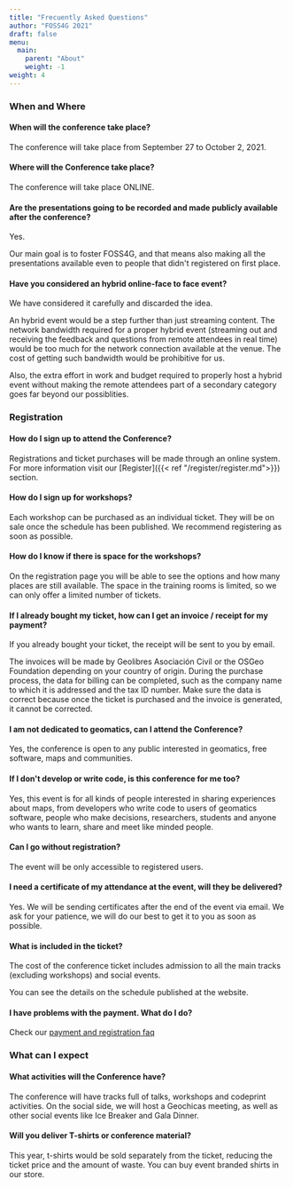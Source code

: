 ```yaml
---
title: "Frecuently Asked Questions"
author: "FOSS4G 2021"
draft: false
menu:
  main:
    parent: "About"
    weight: -1
weight: 4
---
```


### When and Where

#### When will the conference take place?

The conference will take place from September 27 to October 2, 2021. 

#### Where will the Conference take place?

The conference will take place ONLINE.

#### Are the presentations going to be recorded and made publicly available after the conference?

Yes. 

Our main goal is to foster FOSS4G, and that means also making all the presentations available even to people that didn't registered on first place.

#### Have you considered an hybrid online-face to face event?

We have considered it carefully and discarded the idea. 

An hybrid event would be a step further than just streaming content. The network bandwidth required for a proper hybrid event (streaming out and receiving the feedback and questions from remote attendees in real time) would be too much for the network connection available at the venue. The cost of getting such bandwidth would be prohibitive for us. 

Also, the extra effort in work and budget required to properly host a hybrid event without making the remote attendees part of a secondary category goes far beyond our possiblities. 

### Registration

#### How do I sign up to attend the Conference?

Registrations and ticket purchases will be made through an online system. For more information visit our [Register]({{< ref "/register/register.md">}}) section.

#### How do I sign up for workshops?

Each workshop can be purchased as an individual ticket. They will be on sale once the schedule has been published. We recommend registering as soon as possible.

#### How do I know if there is space for the workshops?

On the registration page you will be able to see the options and how many places are still available. The space in the training rooms is limited, so we can only offer a limited number of tickets.

#### If I already bought my ticket, how can I get an invoice / receipt for my payment?

If you already bought your ticket, the receipt will be sent to you by email.

The invoices will be made by Geolibres Asociación Civil or the OSGeo Foundation depending on your country of origin. During the purchase process, the data for billing can be completed, such as the company name to which it is addressed and the tax ID number. Make sure the data is correct because once the ticket is purchased and the invoice is generated, it cannot be corrected.

#### I am not dedicated to geomatics, can I attend the Conference?

Yes, the conference is open to any public interested in geomatics, free software, maps and communities.

#### If I don't develop or write code, is this conference for me too?

Yes, this event is for all kinds of people interested in sharing experiences about maps, from developers who write code to users of geomatics software, people who make decisions, researchers, students and anyone who wants to learn, share and meet like minded people.

#### Can I go without registration?

The event will be only accessible to registered users.

#### I need a certificate of my attendance at the event, will they be delivered?

Yes. We will be sending certificates after the end of the event via email. We ask for your patience, we will do our best to get it to you as soon as possible.

#### What is included in the ticket?

The cost of the conference ticket includes admission to all the main tracks (excluding workshops) and social events.

You can see the details on the schedule published at the website.

#### I have problems with the payment. What do I do?

Check our [payment and registration faq](https://registration.2021.foss4g.org/OSGeo/FOSS4G/faq/)

### What can I expect

#### What activities will the Conference have?

The conference will have tracks full of talks, workshops and codeprint activities. On the social side, we will host a Geochicas meeting, as well as other social events like Ice Breaker and Gala Dinner.

#### Will you deliver T-shirts or conference material?

This year, t-shirts would be sold separately from the ticket, reducing the ticket price and the amount of waste. You can buy event branded shirts in our store.
